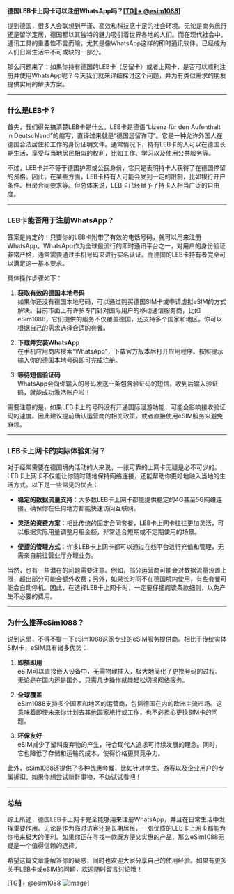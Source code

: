 **德国LEB卡上网卡可以注册WhatsApp吗？[[TG💪+ @esim1088](https://t.me/s/esim1088)]**

提到德国，很多人会联想到严谨、高效和科技感十足的社会环境。无论是商务旅行还是留学定居，德国都以其独特的魅力吸引着世界各地的人们。而在现代社会中，通讯工具的重要性不言而喻，尤其是像WhatsApp这样的即时通讯软件，已经成为人们日常生活中不可或缺的一部分。

那么问题来了：如果你持有德国的LEB卡（居留卡）或者上网卡，是否可以顺利注册并使用WhatsApp呢？今天我们就来详细探讨这个问题，并为有类似需求的朋友提供实用的解决方案。

---

### **什么是LEB卡？**

首先，我们得先搞清楚LEB卡是什么。LEB卡是德语“Lizenz für den Aufenthalt in Deutschland”的缩写，直译过来就是“德国居留许可”。它是一种允许外国人在德国合法居住和工作的身份证明文件。通常情况下，持有LEB卡的人可以在德国长期生活，享受与当地居民相似的权利，比如工作、学习以及使用公共服务等。

不过，LEB卡并不等于德国护照或公民身份，它只是表明持卡人获得了在德国停留的资格。因此，在某些方面，LEB卡持有人可能会受到一定的限制，比如银行开户条件、租房合同要求等。但总体来说，LEB卡已经赋予了持卡人相当广泛的自由度。

---

### **LEB卡能否用于注册WhatsApp？**

答案是肯定的！只要你的LEB卡附带了有效的电话号码，就可以用来注册WhatsApp。WhatsApp作为全球最流行的即时通讯平台之一，对用户的身份验证非常严格，通常需要通过手机号码来进行实名认证。而德国的LEB卡持有者完全可以满足这一基本要求。

具体操作步骤如下：

1. **获取有效的德国本地号码**  
   如果你还没有德国本地号码，可以通过购买德国SIM卡或申请虚拟eSIM的方式解决。目前市面上有许多专门针对国际用户的移动通信服务商，比如eSim1088，它们提供的服务不仅覆盖德国，还支持多个国家和地区。你可以根据自己的需求选择合适的套餐。

2. **下载并安装WhatsApp**  
   在手机应用商店搜索“WhatsApp”，下载官方版本后打开应用程序。按照提示输入你的德国本地号码即可完成注册。

3. **等待短信验证码**  
   WhatsApp会向你输入的号码发送一条包含验证码的短信。收到后输入验证码，就能成功激活账户啦！

需要注意的是，如果LEB卡上的号码没有开通国际漫游功能，可能会影响接收验证码的速度。因此建议提前确认运营商的相关政策，或者直接使用eSIM服务来避免麻烦。

---

### **LEB卡上网卡的实际体验如何？**

对于经常需要在德国境内活动的人来说，一张可靠的上网卡无疑是必不可少的。LEB卡上网卡不仅能让你随时随地保持网络连接，还能帮助你更好地融入当地的生活方式。以下是一些常见的优点：

- **稳定的数据流量支持**：大多数LEB卡上网卡都能提供稳定的4G甚至5G网络连接，确保你在任何地方都能快速访问互联网。
  
- **灵活的资费方案**：相比传统的固定合同套餐，LEB卡上网卡往往更加灵活，可以根据实际用量调整月租金额，非常适合短期或不定期使用的场景。

- **便捷的管理方式**：许多LEB卡上网卡都可以通过在线平台进行充值和管理，无需亲自前往营业厅办理业务。

当然，也有一些潜在的问题需要注意。例如，部分运营商可能会对数据流量设置上限，超出部分可能会额外收费；另外，如果长时间不在德国境内使用，有些套餐可能会自动停机。因此，在选择LEB卡上网卡时，一定要仔细阅读条款细则，以免产生不必要的费用。

---

### **为什么推荐eSim1088？**

说到这里，不得不提一下eSim1088这家专业的eSIM服务提供商。相比于传统实体SIM卡，eSIM具有诸多优势：

1. **即插即用**  
   eSIM可以直接嵌入设备中，无需物理插入，极大地简化了更换号码的过程。无论是在国内还是国外，只需几步操作就能轻松切换网络服务。

2. **全球覆盖**  
   eSim1088支持多个国家和地区的运营商，包括德国在内的欧洲主流市场。这意味着即使未来你计划去其他国家旅行或工作，也不必担心更换SIM卡的问题。

3. **环保友好**  
   eSIM减少了塑料废弃物的产生，符合现代人追求可持续发展的理念。同时，它也降低了存储和运输的成本，使得价格更具竞争力。

此外，eSim1088还提供了多种优惠套餐，比如针对学生、游客以及企业用户的专属折扣。如果你想尝试新鲜事物，不妨试试看吧！

---

### **总结**

综上所述，德国LEB卡上网卡完全能够用来注册WhatsApp，并且在日常生活中发挥重要作用。无论是作为临时访客还是长期居民，一张优质的LEB卡上网卡都能为你带来极大的便利。如果你正在寻找一款既方便又实惠的产品，那么eSim1088无疑是一个值得信赖的选择。

希望这篇文章能解答你的疑惑，同时也欢迎大家分享自己的使用经验。如果有更多关于LEB卡或eSIM的问题，欢迎随时留言讨论哦！

[[TG💪+ @esim1088](https://t.me/s/esim1088) ![Image](https://i.postimg.cc/4NQfJmqS/Snipaste-2025-05-13-00-14-12.png)]